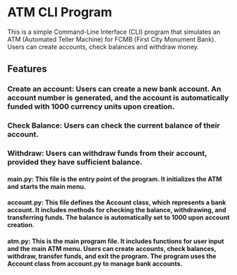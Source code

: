 
# ATM CLI Program
This is a simple Command-Line Interface (CLI) program that simulates an ATM (Automated Teller Machine) for FCMB (First City Monument Bank). Users can create accounts, check balances and withdraw money.

## Features

### Create an account: Users can create a new bank account. An account number is generated, and the account is automatically funded with 1000 currency units upon creation.

### Check Balance: Users can check the current balance of their account.

### Withdraw: Users can withdraw funds from their account, provided they have sufficient balance.

#### main.py: This file is the entry point of the program. It initializes the ATM and starts the main menu.

#### account.py: This file defines the Account class, which represents a bank account. It includes methods for checking the balance, withdrawing, and transferring funds. The balance is automatically set to 1000 upon account creation.

#### atm.py: This is the main program file. It includes functions for user input and the main ATM menu. Users can create accounts, check balances, withdraw, transfer funds, and exit the program. The program uses the Account class from account.py to manage bank accounts.

